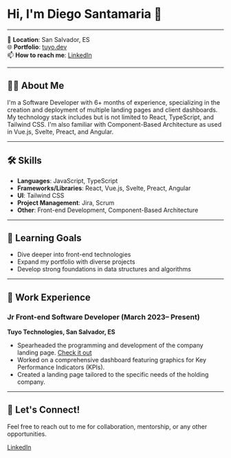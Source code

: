# Hi, I'm Diego Santamaria 👋


---

📍 **Location**: San Salvador, ES  
🌐 **Portfolio**: [tuyo.dev](https://tuyo.dev/)  
📫 **How to reach me**: [LinkedIn](https://www.linkedin.com/in/diego-santamar%C3%ADa-miguel-803243132/)

---

## 👨‍💻 About Me

I'm a Software Developer with 6+ months of experience, specializing in the creation and deployment of multiple landing pages and client dashboards. My technology stack includes but is not limited to React, TypeScript, and Tailwind CSS. I'm also familiar with Component-Based Architecture as used in Vue.js, Svelte, Preact, and Angular. 

---

## 🛠 Skills

- **Languages**: JavaScript, TypeScript
- **Frameworks/Libraries**: React, Vue.js, Svelte, Preact, Angular
- **UI**: Tailwind CSS
- **Project Management**: Jira, Scrum
- **Other**: Front-end Development, Component-Based Architecture

---

## 🌱 Learning Goals

- Dive deeper into front-end technologies
- Expand my portfolio with diverse projects
- Develop strong foundations in data structures and algorithms

---

## 💼 Work Experience

### Jr Front-end Software Developer (March 2023– Present)

**Tuyo Technologies, San Salvador, ES**

- Spearheaded the programming and development of the company landing page. [Check it out](https://tuyo.dev/)
- Worked on a comprehensive dashboard featuring graphics for Key Performance Indicators (KPIs).
- Created a landing page tailored to the specific needs of the holding company.

---

## 📣 Let's Connect!

Feel free to reach out to me for collaboration, mentorship, or any other opportunities.

 [LinkedIn](https://www.linkedin.com/in/diego-santamar%C3%ADa-miguel-803243132/)
